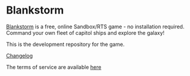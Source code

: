 # Blankstorm

[Blankstorm](https://blankstorm.net) is a free, online Sandbox/RTS game - no installation required. Command your own fleet of capitol ships and explore the galaxy!

This is the development repository for the game.

[Changelog](https://blankstorm.net/releases)

The terms of service are available [here](https://blankstorm.net/tos)
